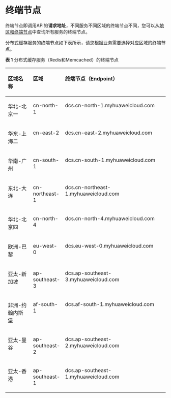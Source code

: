 # 终端节点<a name="api-endpoint"></a>

终端节点即调用API的**请求地址**，不同服务不同区域的终端节点不同，您可以从[地区和终端节点](http://developer.huaweicloud.com/endpoint.html)中查询所有服务的终端节点。

分布式缓存服务的终端节点如下表所示，请您根据业务需要选择对应区域的终端节点。

**表 1**  分布式缓存服务（Redis和Memcached）的终端节点

<a name="table2048720169413"></a>
<table><thead align="left"><tr id="row1948791611417"><th class="cellrowborder" valign="top" width="16.09160916091609%" id="mcps1.2.4.1.1"><p id="p948717161641"><a name="p948717161641"></a><a name="p948717161641"></a>区域名称</p>
</th>
<th class="cellrowborder" valign="top" width="18.08180818081808%" id="mcps1.2.4.1.2"><p id="p248711161346"><a name="p248711161346"></a><a name="p248711161346"></a>区域</p>
</th>
<th class="cellrowborder" valign="top" width="65.82658265826583%" id="mcps1.2.4.1.3"><p id="p7487171617412"><a name="p7487171617412"></a><a name="p7487171617412"></a>终端节点（Endpoint）</p>
</th>
</tr>
</thead>
<tbody><tr id="row54872162412"><td class="cellrowborder" valign="top" width="16.09160916091609%" headers="mcps1.2.4.1.1 "><p id="p953417414525"><a name="p953417414525"></a><a name="p953417414525"></a>华北-北京一</p>
</td>
<td class="cellrowborder" valign="top" width="18.08180818081808%" headers="mcps1.2.4.1.2 "><p id="p4534104115210"><a name="p4534104115210"></a><a name="p4534104115210"></a>cn-north-1</p>
</td>
<td class="cellrowborder" valign="top" width="65.82658265826583%" headers="mcps1.2.4.1.3 "><p id="p1353415411525"><a name="p1353415411525"></a><a name="p1353415411525"></a>dcs.cn-north-1.myhuaweicloud.com</p>
</td>
</tr>
<tr id="row1948714168414"><td class="cellrowborder" valign="top" width="16.09160916091609%" headers="mcps1.2.4.1.1 "><p id="p1053511475215"><a name="p1053511475215"></a><a name="p1053511475215"></a>华东-上海二</p>
</td>
<td class="cellrowborder" valign="top" width="18.08180818081808%" headers="mcps1.2.4.1.2 "><p id="p185351415529"><a name="p185351415529"></a><a name="p185351415529"></a>cn-east-2</p>
</td>
<td class="cellrowborder" valign="top" width="65.82658265826583%" headers="mcps1.2.4.1.3 "><p id="p20535194105215"><a name="p20535194105215"></a><a name="p20535194105215"></a>dcs.cn-east-2.myhuaweicloud.com</p>
</td>
</tr>
<tr id="row1461716321517"><td class="cellrowborder" valign="top" width="16.09160916091609%" headers="mcps1.2.4.1.1 "><p id="p253564175214"><a name="p253564175214"></a><a name="p253564175214"></a>华南-广州</p>
</td>
<td class="cellrowborder" valign="top" width="18.08180818081808%" headers="mcps1.2.4.1.2 "><p id="p253511475218"><a name="p253511475218"></a><a name="p253511475218"></a>cn-south-1</p>
</td>
<td class="cellrowborder" valign="top" width="65.82658265826583%" headers="mcps1.2.4.1.3 "><p id="p85355418521"><a name="p85355418521"></a><a name="p85355418521"></a>dcs.cn-south-1.myhuaweicloud.com</p>
</td>
</tr>
<tr id="row201743333518"><td class="cellrowborder" valign="top" width="16.09160916091609%" headers="mcps1.2.4.1.1 "><p id="p253519445212"><a name="p253519445212"></a><a name="p253519445212"></a>东北-大连</p>
</td>
<td class="cellrowborder" valign="top" width="18.08180818081808%" headers="mcps1.2.4.1.2 "><p id="p15535646527"><a name="p15535646527"></a><a name="p15535646527"></a>cn-northeast-1</p>
</td>
<td class="cellrowborder" valign="top" width="65.82658265826583%" headers="mcps1.2.4.1.3 "><p id="p195352475212"><a name="p195352475212"></a><a name="p195352475212"></a>dcs.cn-northeast-1.myhuaweicloud.com</p>
</td>
</tr>
<tr id="row151717505516"><td class="cellrowborder" valign="top" width="16.09160916091609%" headers="mcps1.2.4.1.1 "><p id="p453511435214"><a name="p453511435214"></a><a name="p453511435214"></a>华北-北京四</p>
</td>
<td class="cellrowborder" valign="top" width="18.08180818081808%" headers="mcps1.2.4.1.2 "><p id="p15535043528"><a name="p15535043528"></a><a name="p15535043528"></a>cn-north-4</p>
</td>
<td class="cellrowborder" valign="top" width="65.82658265826583%" headers="mcps1.2.4.1.3 "><p id="p10535144125212"><a name="p10535144125212"></a><a name="p10535144125212"></a>dcs.cn-north-4.myhuaweicloud.com</p>
</td>
</tr>
<tr id="row3173145085111"><td class="cellrowborder" valign="top" width="16.09160916091609%" headers="mcps1.2.4.1.1 "><p id="p6535194115216"><a name="p6535194115216"></a><a name="p6535194115216"></a>欧洲-巴黎</p>
</td>
<td class="cellrowborder" valign="top" width="18.08180818081808%" headers="mcps1.2.4.1.2 "><p id="p2535647522"><a name="p2535647522"></a><a name="p2535647522"></a>eu-west-0</p>
</td>
<td class="cellrowborder" valign="top" width="65.82658265826583%" headers="mcps1.2.4.1.3 "><p id="p13535104185214"><a name="p13535104185214"></a><a name="p13535104185214"></a>dcs.eu-west-0.myhuaweicloud.com</p>
</td>
</tr>
<tr id="row1317310504517"><td class="cellrowborder" valign="top" width="16.09160916091609%" headers="mcps1.2.4.1.1 "><p id="p253554155220"><a name="p253554155220"></a><a name="p253554155220"></a>亚太-新加坡</p>
</td>
<td class="cellrowborder" valign="top" width="18.08180818081808%" headers="mcps1.2.4.1.2 "><p id="p5535443521"><a name="p5535443521"></a><a name="p5535443521"></a>ap-southeast-3</p>
</td>
<td class="cellrowborder" valign="top" width="65.82658265826583%" headers="mcps1.2.4.1.3 "><p id="p1353510455216"><a name="p1353510455216"></a><a name="p1353510455216"></a>dcs.ap-southeast-3.myhuaweicloud.com</p>
</td>
</tr>
<tr id="row1717311504514"><td class="cellrowborder" valign="top" width="16.09160916091609%" headers="mcps1.2.4.1.1 "><p id="p1153612495218"><a name="p1153612495218"></a><a name="p1153612495218"></a>非洲-约翰内斯堡</p>
</td>
<td class="cellrowborder" valign="top" width="18.08180818081808%" headers="mcps1.2.4.1.2 "><p id="p19536154185210"><a name="p19536154185210"></a><a name="p19536154185210"></a>af-south-1</p>
</td>
<td class="cellrowborder" valign="top" width="65.82658265826583%" headers="mcps1.2.4.1.3 "><p id="p1953612405215"><a name="p1953612405215"></a><a name="p1953612405215"></a>dcs.af-south-1.myhuaweicloud.com</p>
</td>
</tr>
<tr id="row183271456155110"><td class="cellrowborder" valign="top" width="16.09160916091609%" headers="mcps1.2.4.1.1 "><p id="p105365435220"><a name="p105365435220"></a><a name="p105365435220"></a>亚太-曼谷</p>
</td>
<td class="cellrowborder" valign="top" width="18.08180818081808%" headers="mcps1.2.4.1.2 "><p id="p353620485219"><a name="p353620485219"></a><a name="p353620485219"></a>ap-southeast-2</p>
</td>
<td class="cellrowborder" valign="top" width="65.82658265826583%" headers="mcps1.2.4.1.3 "><p id="p7536124205214"><a name="p7536124205214"></a><a name="p7536124205214"></a>dcs.ap-southeast-2.myhuaweicloud.com</p>
</td>
</tr>
<tr id="row14327155616513"><td class="cellrowborder" valign="top" width="16.09160916091609%" headers="mcps1.2.4.1.1 "><p id="p1653614413523"><a name="p1653614413523"></a><a name="p1653614413523"></a>亚太-香港</p>
</td>
<td class="cellrowborder" valign="top" width="18.08180818081808%" headers="mcps1.2.4.1.2 "><p id="p85365414524"><a name="p85365414524"></a><a name="p85365414524"></a>ap-southeast-1</p>
</td>
<td class="cellrowborder" valign="top" width="65.82658265826583%" headers="mcps1.2.4.1.3 "><p id="p853614465211"><a name="p853614465211"></a><a name="p853614465211"></a>dcs.ap-southeast-1.myhuaweicloud.com</p>
</td>
</tr>
</tbody>
</table>

